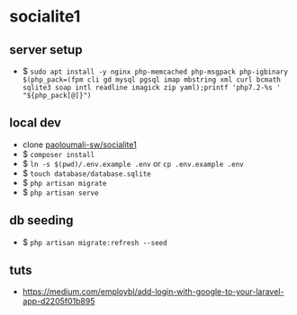 # socialite1

## server setup
- $ ``sudo apt install -y nginx php-memcached php-msgpack php-igbinary $(php_pack=(fpm cli gd mysql pgsql imap mbstring xml curl bcmath sqlite3 soap intl readline imagick zip yaml);printf 'php7.2-%s ' "${php_pack[@]}")``

## local dev

- clone [paoloumali-sw/socialite1](https://github.com/paoloumali-sw/socialite1)
- $ ``composer install``
- $ ``ln -s $(pwd)/.env.example .env`` or ``cp .env.example .env``
- $ ``touch database/database.sqlite``
- $ ``php artisan migrate``
- $ ``php artisan serve``

## db seeding

- $ ``php artisan migrate:refresh --seed``

## tuts

- https://medium.com/employbl/add-login-with-google-to-your-laravel-app-d2205f01b895